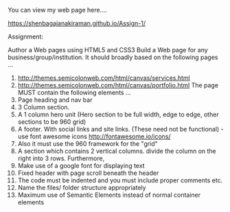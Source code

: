 You can view my web page here....

https://shenbagajanakiraman.github.io/Assign-1/

Assignment:

Author a Web pages using HTML5 and CSS3
Build a Web page for any business/group/institution.
It should broadly based on the following pages ...
1. http://themes.semicolonweb.com/html/canvas/services.html
2. http://themes.semicolonweb.com/html/canvas/portfolio.html 
The page MUST contain the following elements ...
1. Page heading and nav bar
2. 3 Column section. 
3. A 1 column hero unit (Hero section to be full width, edge to edge, other sections to be 960 grid)
4. A footer. With social links and site links. (These need not be functional) - use font awesome icons http://fontawesome.io/icons/
5. Also it must use the 960 framework for the "grid" 
6. A section which contains 2 vertical columns. divide the column on the right into 3 rows.
Furthermore,
7. Make use of a google font for displaying text
8. Fixed header with page scroll beneath the header
9. The code must be indented and you must include proper comments etc.
10. Name the files/ folder structure appropriately
11. Maximum use of Semantic Elements instead of normal container elements
